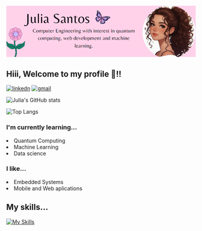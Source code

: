 
![About me: Computer Engineering with interest in quantum computing, web development and machine learning.](me.png)
## Hiii, Welcome to my profile 👋!!
[![linkedn](https://img.shields.io/badge/LinkedIn-0077B5?style=for-the-badge&logo=linkedin&logoColor=white)](https://www.linkedin.com/in/julia-santos-511900256/)
[![gmail](https://img.shields.io/badge/Gmail-D14836?style=for-the-badge&logo=gmail&logoColor=white)](mailto:juliasantos7652@gmail.com)


![Julia's GitHub stats](https://github-readme-stats.vercel.app/api?username=jsvictorias&show_icons=true&theme=dracula)

![Top Langs](https://github-readme-stats.vercel.app/api/top-langs/?username=jsvictorias&hide_progress=true)

### I'm currently learning...
<li> Quantum Computing
<li> Machine Learning
<li> Data science

### I like...
<li> Embedded Systems
<li> Mobile and Web aplications

## My skills...
[![My Skills](https://skillicons.dev/icons?i=js,html,css,arduino,cpp,java,nodejs,react,git,firebase,python,figma,&theme=light)](https://skillicons.dev)





